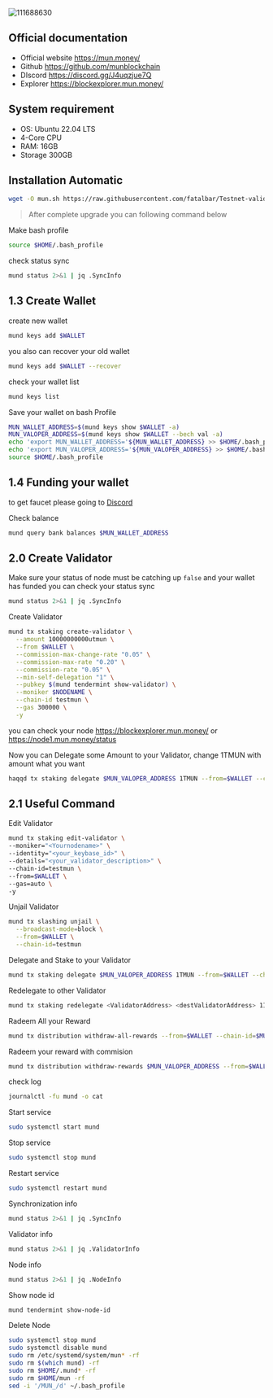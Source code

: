 ![111688630](https://user-images.githubusercontent.com/81378817/192407898-1948a72f-9b5a-401b-aa55-c7cd1a574ce3.jpg)

## Official documentation
* Official website https://mun.money/
* Github https://github.com/munblockchain
* DIscord https://discord.gg/J4uqzjue7Q
* Explorer https://blockexplorer.mun.money/

## System requirement
- OS: Ubuntu 22.04 LTS
- 4-Core CPU
- RAM: 16GB
- Storage 300GB 

## Installation Automatic
```bash
wget -O mun.sh https://raw.githubusercontent.com/fatalbar/Testnet-validator/main/MUN/mun.sh && chmod +x mun.sh && ./mun.sh
```

> After complete upgrade you can following command below

Make bash profile
```bash
source $HOME/.bash_profile
```
check status sync 
```bash
mund status 2>&1 | jq .SyncInfo
```

## 1.3 Create Wallet 
create new wallet
```bash
mund keys add $WALLET
```
you also can recover your old wallet
```bash
mund keys add $WALLET --recover
```
check your wallet list
```bash
mund keys list
```
Save your wallet on bash Profile
```bash
MUN_WALLET_ADDRESS=$(mund keys show $WALLET -a)
MUN_VALOPER_ADDRESS=$(mund keys show $WALLET --bech val -a)
echo 'export MUN_WALLET_ADDRESS='${MUN_WALLET_ADDRESS} >> $HOME/.bash_profile
echo 'export MUN_VALOPER_ADDRESS='${MUN_VALOPER_ADDRESS} >> $HOME/.bash_profile
source $HOME/.bash_profile
```

## 1.4 Funding your wallet

to get faucet please going to [Discord](https://discord.gg/J4uqzjue7Q)

Check balance
```bash
mund query bank balances $MUN_WALLET_ADDRESS
```

## 2.0 Create Validator
Make sure your status of node must be catching up `false` and your wallet has funded
you can check your status sync
```bash
mund status 2>&1 | jq .SyncInfo
```

Create Validator
```bash
mund tx staking create-validator \
  --amount 10000000000utmun \
  --from $WALLET \
  --commission-max-change-rate "0.05" \
  --commission-max-rate "0.20" \
  --commission-rate "0.05" \
  --min-self-delegation "1" \
  --pubkey $(mund tendermint show-validator) \
  --moniker $NODENAME \
  --chain-id testmun \
  --gas 300000 \
  -y
```
you can check your node https://blockexplorer.mun.money/ or https://node1.mun.money/status

Now you can Delegate some Amount to your Validator, change 1TMUN with amount what you want 
```bash
haqqd tx staking delegate $MUN_VALOPER_ADDRESS 1TMUN --from=$WALLET --chain-id=$MUN_CHAIN_ID
```
## 2.1 Useful Command
Edit Validator
```bash
mund tx staking edit-validator \
--moniker="<Yournodename>" \
--identity="<your_keybase_id>" \
--details="<your_validator_description>" \
--chain-id=testmun \
--from=$WALLET \
--gas=auto \
-y 
```
Unjail Validator
```bash
mund tx slashing unjail \
  --broadcast-mode=block \
  --from=$WALLET \
  --chain-id=testmun
```
Delegate and Stake to your Validator
```bash
mund tx staking delegate $MUN_VALOPER_ADDRESS 1TMUN --from=$WALLET --chain-id=$MUN_CHAIN_ID
```
Redelegate to other Validator
```bash
mund tx staking redelegate <ValidatorAddress> <destValidatorAddress> 1ISLM --from=$WALLET --chain-id=$MUN_CHAIN_ID
```
Radeem All your Reward 
```bash
mund tx distribution withdraw-all-rewards --from=$WALLET --chain-id=$MUN_CHAIN_ID
```
Radeem your reward with commision
```bash
mund tx distribution withdraw-rewards $MUN_VALOPER_ADDRESS --from=$WALLET --commission --chain-id=$MUN_CHAIN_ID
```
check log
```bash
journalctl -fu mund -o cat
```
Start service
```bash
sudo systemctl start mund
```
Stop service
```bash
sudo systemctl stop mund
```
Restart service
```bash
sudo systemctl restart mund
```

Synchronization info
```bash
mund status 2>&1 | jq .SyncInfo
```
Validator info
```bash
mund status 2>&1 | jq .ValidatorInfo
```
Node info
```bash
mund status 2>&1 | jq .NodeInfo
```
Show node id
```bash
mund tendermint show-node-id
```
Delete Node
```bash
sudo systemctl stop mund
sudo systemctl disable mund
sudo rm /etc/systemd/system/mun* -rf
sudo rm $(which mund) -rf
sudo rm $HOME/.mund* -rf
sudo rm $HOME/mun -rf
sed -i '/MUN_/d' ~/.bash_profile
```
